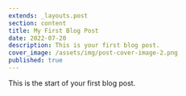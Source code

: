 ```yaml
---
extends: _layouts.post
section: content
title: My First Blog Post
date: 2022-07-20
description: This is your first blog post.
cover_image: /assets/img/post-cover-image-2.png
published: true
---
```


This is the start of your first blog post.
